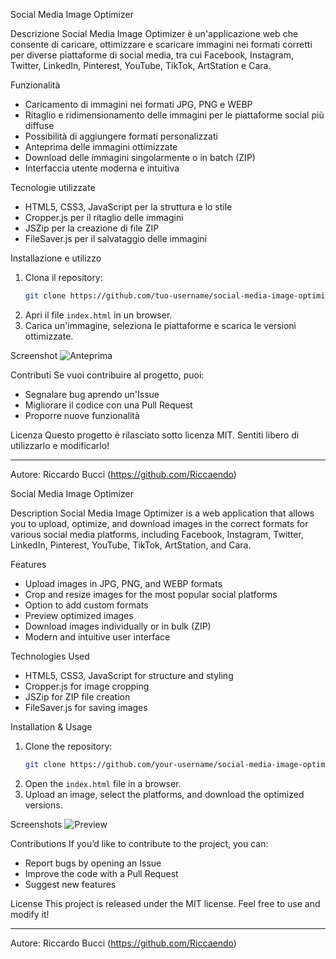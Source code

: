 Social Media Image Optimizer

 Descrizione
Social Media Image Optimizer è un'applicazione web che consente di caricare, ottimizzare e scaricare immagini nei formati corretti per diverse piattaforme di social media, tra cui Facebook, Instagram, Twitter, LinkedIn, Pinterest, YouTube, TikTok, ArtStation e Cara.

 Funzionalità
- Caricamento di immagini nei formati JPG, PNG e WEBP
- Ritaglio e ridimensionamento delle immagini per le piattaforme social più diffuse
- Possibilità di aggiungere formati personalizzati
- Anteprima delle immagini ottimizzate
- Download delle immagini singolarmente o in batch (ZIP)
- Interfaccia utente moderna e intuitiva

 Tecnologie utilizzate
- HTML5, CSS3, JavaScript per la struttura e lo stile
- Cropper.js per il ritaglio delle immagini
- JSZip per la creazione di file ZIP
- FileSaver.js per il salvataggio delle immagini

 Installazione e utilizzo
1. Clona il repository:
   ```sh
   git clone https://github.com/tuo-username/social-media-image-optimizer.git
   ```
2. Apri il file `index.html` in un browser.
3. Carica un'immagine, seleziona le piattaforme e scarica le versioni ottimizzate.

 Screenshot
![Anteprima](screenshot.png)

 Contributi
Se vuoi contribuire al progetto, puoi:
- Segnalare bug aprendo un'Issue
- Migliorare il codice con una Pull Request
- Proporre nuove funzionalità

 Licenza
Questo progetto è rilasciato sotto licenza MIT. Sentiti libero di utilizzarlo e modificarlo!

---
Autore: Riccardo Bucci (https://github.com/Riccaendo)

 Social Media Image Optimizer

Description
Social Media Image Optimizer is a web application that allows you to upload, optimize, and download images in the correct formats for various social media platforms, including Facebook, Instagram, Twitter, LinkedIn, Pinterest, YouTube, TikTok, ArtStation, and Cara.

Features
- Upload images in JPG, PNG, and WEBP formats
- Crop and resize images for the most popular social platforms
- Option to add custom formats
- Preview optimized images
- Download images individually or in bulk (ZIP)
- Modern and intuitive user interface

Technologies Used
- HTML5, CSS3, JavaScript for structure and styling
- Cropper.js for image cropping
- JSZip for ZIP file creation
- FileSaver.js for saving images

Installation & Usage
1. Clone the repository:
   ```sh
   git clone https://github.com/your-username/social-media-image-optimizer.git
   ```
2. Open the `index.html` file in a browser.
3. Upload an image, select the platforms, and download the optimized versions.

Screenshots
![Preview](screenshot.png)

Contributions
If you’d like to contribute to the project, you can:
- Report bugs by opening an Issue
- Improve the code with a Pull Request
- Suggest new features

License
This project is released under the MIT license. Feel free to use and modify it!

---
Autore: Riccardo Bucci (https://github.com/Riccaendo)
